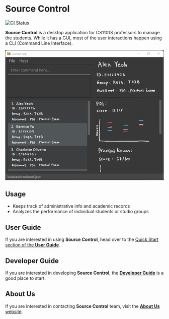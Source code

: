 # Source Control

[![CI Status](https://github.com/AY2122S1-CS2103T-W08-2/tp/workflows/Java%20CI/badge.svg)](https://github.com/AY2122S1-CS2103T-W08-2/tp/actions)

**Source Control** is a desktop application for CS1101S professors to manage the students. While it has a GUI, most of the user interactions happen using a CLI (Command Line Interface).

![Ui](docs/images/Ui.png)

## Usage
* Keeps track of administrative info and academic records
* Analyzes the performance of individual students or studio groups

## User Guide
If you are interested in using **Source Control**, head over to the [Quick Start section of the **User Guide**](https://ay2122s1-cs2103t-w08-2.github.io/tp/UserGuide.html#quick-start).

## Developer Guide
If you are interested in developing **Source Control**, the **[Developer Guide](https://ay2122s1-cs2103t-w08-2.github.io/tp/DeveloperGuide.html)** is a good place to start.

## About Us
If you are interested in contacting **Source Control** team, visit the [**About Us** website](https://ay2122s1-cs2103t-w08-2.github.io/tp/AboutUs.html).
